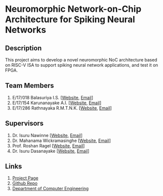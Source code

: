 
[//]: # (Please refer the instructions in below URL for the configurations)
[//]: # (https://projects.ce.pdn.ac.lk/docs/how-to-add-a-project)

# Neuromorphic Network-on-Chip Architecture for Spiking Neural Networks

## Description

This project aims to develop a novel neuromorphic NoC architecture based on RISC-V ISA to support spiking neural network applications, and test it on FPGA.

## Team Members
1. E/17/018 Balasuriya I.S. [[Website](https://people.ce.pdn.ac.lk/students/e17/018), [Email](mailto:e17018@eng.pdn.ac.lk)]
2. E/17/154 Karunanayake A.I. [[Website](https://people.ce.pdn.ac.lk/students/e17/154), [Email](mailto:e17154@eng.pdn.ac.lk)]
3. E/17/286 Rathnayaka R.M.T.N.K. [[Website](https://people.ce.pdn.ac.lk/students/e17/286), [Email](mailto:e17286@eng.pdn.ac.lk)]


## Supervisors
1. Dr. Isuru Nawinne [[Website](https://people.ce.pdn.ac.lk/staff/academic/isuru-nawinne), [Email](mailto:isurunawinne@eng.pdn.ac.lk)]
2. Dr. Mahanama Wickramasinghe [[Website](https://people.ce.pdn.ac.lk/staff/academic/mahanama-wickramasinghe), [Email](mailto:mahanamaw@eng.pdn.ac.lk)]
3. Prof. Roshan Ragel [[Website](https://people.ce.pdn.ac.lk/staff/academic/roshan-ragel), [Email](mailto:roshanr@eng.pdn.ac.lk)]
4. Dr. Isuru Dasanayake [[Website](https://eng.pdn.ac.lk/deee/academic-staff/isurud), [Email](mailto:isurud@ee.pdn.ac.lk)]


## Links

1. [Project Page](https://cepdnaclk.github.io/e17-4yp-Neuromorphic-NoC-Architecture-for-SNNs)
2. [Github Repo](https://github.com/cepdnaclk/e17-4yp-Neuromorphic-NoC-Architecture-for-SNNs)
3. [Department of Computer Engineering](http://www.ce.pdn.ac.lk)


<!-- ## Publications
1. [Semester 7 report](https://cepdnaclk.github.io/e15-4yp-minimal-template)
2. [Semester 7 sldies](https://cepdnaclk.github.io/e15-4yp-minimal-template)
3. [Semester 8 report](https://cepdnaclk.github.io/e15-4yp-minimal-template)
4. [Semester 8 slides](https://cepdnaclk.github.io/e15-4yp-minimal-template)
5. Author1, Author2 and Author2 "Research paper title" in Conference name 2021. [Download PDF ](https://cepdnaclk.github.io/e15-4yp-minimal-template) -->